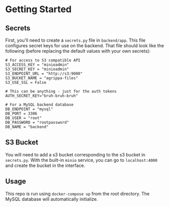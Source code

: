 # Getting Started

## Secrets

First, you'll need to create a `secrets.py` file in `backend/app`. This file configures secret keys for use on the backend. That file should look like the following (before replacing the default values with your own secrets):

```
# For access to S3 compatible API
S3_ACCESS_KEY = "minioadmin"
S3_SECRET_KEY = "minioadmin"
S3_ENDPOINT_URL = "http://s3:9000"
S3_BUCKET_NAME = "agrippa-files"
S3_USE_SSL = False

# This can be anything - just for the auth tokens
AUTH_SECRET_KEY="bruh-bruh-bruh"

# For a MySQL backend database
DB_ENDPOINT = "mysql"
DB_PORT = 3306
DB_USER = "root"
DB_PASSWORD = "rootpassword"
DB_NAME = "backend"
```

## S3 Bucket

You will need to add a s3 bucket corresponding to the s3 bucket in `secrets.py`. With the built-in `minio` service, you can go to `localhost:4000` and create the bucket in the interface.

## Usage

This repo is run using `docker-compose up` from the root directory. The MySQL database will automatically initialize.
